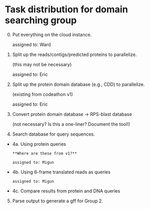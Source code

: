 # Task distribution for domain searching group

0. Put everything on the cloud instance.

   assigned to: Ward

1. Split up the reads/contigs/predicted proteins to parallelize.

   (this may not be necessary)

   assigned to: Eric

2. Split up the protein domain database (e.g., CDD) to parallelize.

   (existing from codeathon v1)

   assigned to: Eric

3. Convert protein domain database -> RPS-blast database

   (not necessary? Is this a one-liner? Document the tool!)

4. Search database for query sequences.

* 4a. Using protein queries

      **Where are these from v1?**

      assigned to: Migun

* 4b. Using 6-frame translated reads as queries
      
      assigned to: Migun

* 4c. Compare results from protein and DNA queries

5. Parse output to generate a gff for Group 2.
